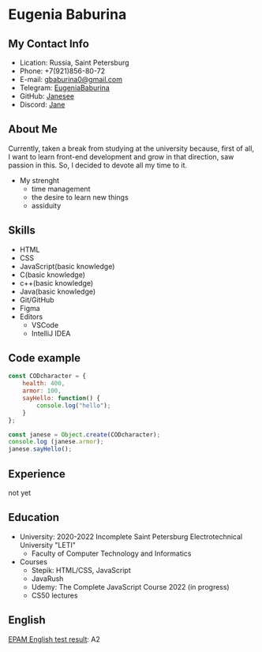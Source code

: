 # Eugenia Baburina
## My Contact Info
- Lication: Russia, Saint Petersburg
- Phone: +7(921)856-80-72
- E-mail: gbaburina0@gmail.com
- Telegram: [EugeniaBaburina](https://t.me/EugeniaBaburina)
- GitHub: [Janesee](https://github.com/Janesee)
- Discord: [Jane](https://discordapp.com/users/481051059771539466/)
## About Me

Currently, taken a break from studying at the university because, first of all, I want to learn front-end development and grow in that direction, 
saw passion in this. So, I decided to devote all my time to it.
* My strenght
   + time management
   + the desire to learn new things
   + assiduity
## Skills
- HTML
- CSS
- JavaScript(basic knowledge)
- C(basic knowledge)
- c++(basic knowledge)
- Java(basic knowledge)
- Git/GitHub
- Figma
- Editors 
   * VSCode
   * IntelliJ IDEA
## Code example
```javascript
const CODcharacter = {
    health: 400,
    armor: 100,
    sayHello: function() {
        console.log("hello");
    }
};

const janese = Object.create(CODcharacter); 
console.log (janese.armor);
janese.sayHello();
```
## Experience
not yet
## Education
- University: 2020-2022 Incomplete Saint Petersburg Electrotechnical University "LETI"
   * Faculty of Computer Technology and Informatics
- Courses
   * Stepik: HTML/CSS, JavaScript
   * JavaRush
   * Udemy: The Complete JavaScript Course 2022 (in progress)
   * CS50 lectures
## English
[EPAM English test result](https://examinator.epam.com/Main/PersonalAssignments): A2
